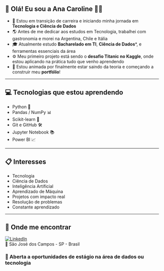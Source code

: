 ## 👋 Olá! Eu sou a Ana Caroline 👩‍💻

- 🚀 Estou em transição de carreira e iniciando minha jornada em **Tecnologia e Ciência de Dados** 
- 🌎 Antes de me dedicar aos estudos em Tecnologia, trabalhei com gastronomia e morei na Argentina, Chile e Itália
- 🎓 Atualmente estudo **Bacharelado em TI**, **Ciência de Dados***, e ferramentas essenciais da área   
- ⚙ Meu primeiro projeto está sendo o **desafio Titanic no Kaggle**, onde estou aplicando na prática tudo que venho aprendendo 
- 🌱 Estou animada por finalmente estar saindo da teoria e começando a construir meu **portfólio**!

---

## 💻 Tecnologias que estou aprendendo

- Python 🐍
- Pandas / NumPy 📊
- Scikit-learn 🤖
- Git e GitHub 🛠️
- Jupyter Notebook 📚
- Power BI 📈

---

## 📋 Interesses

- Tecnologia 
- Ciência de Dados
- Inteligência Artificial
- Aprendizado de Máquina
- Projetos com impacto real
- Resolução de problemas
- Constante aprendizado

---

## 🔗 Onde me encontrar

[![LinkedIn](https://img.shields.io/badge/-LinkedIn-blue?style=flat-square&logo=linkedin&logoColor=white)](https://www.linkedin.com/in/ana-caroline-rodrigues-de-almeida-716125312/)  
📍 São José dos Campos - SP - Brasil  

### 🙋 Aberta a oportunidades de estágio na área de dados ou tecnologia

